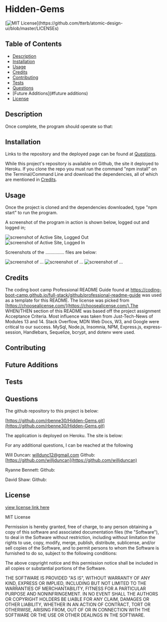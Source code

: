 # Hidden-Gems

[![MIT License](https://img.shields.io/apm/l/atomic-design-ui.svg?)](https://github.com/tterb/atomic-design-ui/blob/master/LICENSEs)

        

## Table of Contents
- [Description](#description)
- [Installation](#installation)
- [Usage](#usage)
- [Credits](#credits)
- [Contributing](#contributing)
- [Tests](#tests)
- [Questions](#questions)
- [Future Additions](#future additions)
- [License](#license)  
        



## Description

<!-- ADD USER STORY -->

<!-- ADD PROJECT OVERVIEW -->

Once complete, the program should operate so that:

<!-- ADD ACCEPTANCE CRITERIA -->

<!-- ADD DESCRIPTION OF DEVELOPMENT OF THE PROGRAM -->




## Installation

Links to the repository and the deployed page can be found at [Questions](#questions).

While this project's repository is available on Github, the site it deployed to Heroku. If you clone the repo you must run the command "npm install" on the Terminal/Command Line and download the dependencies, all of which are mentioned in [Credits](#credits).




## Usage

Once the project is cloned and the dependencies downloaded, type "npm start" to run the program. 

A screenshot of the program in action is shown below, logged out and logged in;

<!-- ADD IMAGES -->
![screenshot of Active Site, Logged Out](/images/screenshot-logout.png)
![screenshot of Active Site, Logged In](/images/screenshot-login.png)

<!-- ADD IMAGES, DECIDE WHICH FILES TO Include -->
Screenshots of the ............... files are below: 

![screenshot of ...](/images/screenshot-...-.png)
![screenshot of ...](/images/screenshot-...-.png)
![screenshot of ...](/images/screenshot-...-.png)


## Credits

The coding boot camp Professional README Guide found at https://coding-boot-camp.github.io/full-stack/github/professional-readme-guide was used as a template for this README. The license was picked from [https://choosealicense.com/](https://choosealicense.com/).The WHEN/THEN section of this README was based off the project assignment Acceptance Criteria. Most influence was taken from Just-Tech-News of Modules 13 and 14. Stack Overflow, MDN Web Docs, W3, and Google were critical to our success. MySql, Node.js, Insomnia, NPM, Express.js, express-session, Handlebars, Sequelize, bcrypt, and dotenv were used. 

<!-- OTHER CREDITS -->



## Contributing

<!-- HOW TO CONTRIBUTE -->



## Future Additions

<!-- ADD FUTURE ADDITIONS -->



## Tests

<!-- ADD TESTS   -->



## Questions


The github repository to this project is below:

[https://github.com/rbenne30/Hidden-Gems.git](https://github.com/rbenne30/Hidden-Gems.git)


The application is deployed on Heroku. The site is below:

<!-- [SITE](SITE) -->



For any additional questions, I can be reached at the following

Will Duncan: willdunc12@gmail.com
Github: [https://github.com/willjduncan](https://github.com/willjduncan)

<!-- ADD CONTACT INFO -->
Ryanne Bennett: 
Github: 

David Shaw: 
Github: 




## License

[view license link here](https://choosealicense.com/licenses/mit/)

        
MIT License

<!-- Copyright (c) [2022] [willjduncan ADD NAMES] -->

Permission is hereby granted, free of charge, to any person obtaining a copy
of this software and associated documentation files (the "Software"), to deal
in the Software without restriction, including without limitation the rights
to use, copy, modify, merge, publish, distribute, sublicense, and/or sell
copies of the Software, and to permit persons to whom the Software is
furnished to do so, subject to the following conditions:

The above copyright notice and this permission notice shall be included in all
copies or substantial portions of the Software.

THE SOFTWARE IS PROVIDED "AS IS", WITHOUT WARRANTY OF ANY KIND, EXPRESS OR
IMPLIED, INCLUDING BUT NOT LIMITED TO THE WARRANTIES OF MERCHANTABILITY,
FITNESS FOR A PARTICULAR PURPOSE AND NONINFRINGEMENT. IN NO EVENT SHALL THE
AUTHORS OR COPYRIGHT HOLDERS BE LIABLE FOR ANY CLAIM, DAMAGES OR OTHER
LIABILITY, WHETHER IN AN ACTION OF CONTRACT, TORT OR OTHERWISE, ARISING FROM,
OUT OF OR IN CONNECTION WITH THE SOFTWARE OR THE USE OR OTHER DEALINGS IN THE
SOFTWARE.